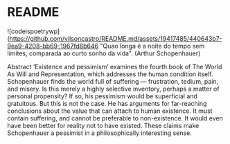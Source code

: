 # README
![codeispoetrywp](https://github.com/vilsoncastro/README.md/assets/19417485/440643b7-9ea9-4208-bb69-1967fd8b646
"Quao longa é a noite do tempo sem limites, comparada ao curto sonho da vida".
(Arthur Schopenhauer)

Abstract
‘Existence and pessimism’ examines the fourth book of The World As Will and Representation, which addresses the human condition itself. Schopenhauer finds the world full of suffering — frustration, tedium, pain, and misery. Is this merely a highly selective inventory, perhaps a matter of personal propensity? If so, his pessimism would be superficial and gratuitous. But this is not the case. He has arguments for far-reaching conclusions about the value that can attach to human existence. It must contain suffering, and cannot be preferable to non-existence. It would even have been better for reality not to have existed. These claims make Schopenhauer a pessimist in a philosophically interesting sense.
